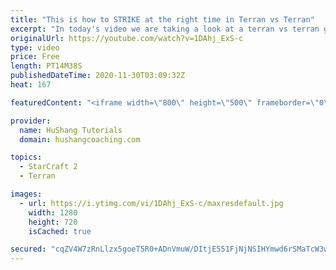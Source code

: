 ```yaml
---
title: "This is how to STRIKE at the right time in Terran vs Terran"
excerpt: "In today's video we are taking a look at a terran vs terran game I played that showcases some patience and how I like to calculate when it's the correct time to attack!  Coaching -------------------------------------------------------------------------- Website: https://www.hushangcoaching.com  Interested"
originalUrl: https://youtube.com/watch?v=1DAhj_ExS-c
type: video
price: Free
length: PT14M38S
publishedDateTime: 2020-11-30T03:09:32Z
heat: 167

featuredContent: "<iframe width=\"800\" height=\"500\" frameborder=\"0\" src=\"https://www.youtube.com/embed/1DAhj_ExS-c\" allow=\"accelerometer; autoplay; encrypted-media; gyroscope; picture-in-picture\" allowfullscreen></iframe>"

provider:
  name: HuShang Tutorials
  domain: hushangcoaching.com

topics:
  - StarCraft 2
  - Terran

images:
  - url: https://i.ytimg.com/vi/1DAhj_ExS-c/maxresdefault.jpg
    width: 1280
    height: 720
    isCached: true

secured: "cqZV4W7zRnLlzx5goeT5R0+ADnVmuW/DItjE551FjNjNSIHYmwd6rSMaTcW3wBv354EN/s9F1fowDFjKPMlTjLUVM3JiyFFSrpTUK3VZMhwc6dbqPFnSz7YHlAbRC7Bfqsgt++xOx12ucZ2x4bmFtwh7GyI4TR+A1GQf6qftkXLa6YOuNQpH25XF9Zg4IttpJOL22GjnWhC4bLnt5z0aExvD8NZCg1BMZ2wO1zhSdluRiRyoeoRpOiuvbXv7szQMoILBYftmJ+HGsGSU1YCcjFrSXyHb09X5IInGk0/OLXv+V2IyJ4ilH1n7ZmewSJSs4rSLlZO4S2pRzMvqrxcwmLahUJxKU9EX9jUiTRJ7BJvgQuwr7kf7xcx7Tkh/NI4IAiwTbzwSYf2cQA/oL6oqxDRlB7OdhGYx8VtFLium/0Q=;EgaqxP4v4XeE0UFGDIu7Bw=="
---
```



